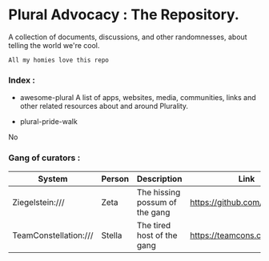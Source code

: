 # Plural Advocacy : The Repository.

A collection of documents, discussions, and other randomnesses, about telling the world we're cool.

```
All my homies love this repo
````


### Index :

- awesome-plural
A list of apps, websites, media, communities, links and other related resources about and around Plurality. 
 
- plural-pride-walk 

No


### Gang of curators :

|System | Person | Description | Link |
|---|---|---|---|
|Ziegelstein:///| Zeta | The hissing possum of the gang | https://github.com/ziegelstein |
| TeamConstellation:///| Stella | The tired host of the gang | https://teamcons.carrd.co |


<!--
**Here are some ideas to get you started:**

🙋‍♀️ A short introduction - what is your organization all about?
🌈 Contribution guidelines - how can the community get involved?
👩‍💻 Useful resources - where can the community find your docs? Is there anything else the community should know?
🍿 Fun facts - what does your team eat for breakfast?
🧙 Remember, you can do mighty things with the power of [Markdown](https://docs.github.com/github/writing-on-github/getting-started-with-writing-and-formatting-on-github/basic-writing-and-formatting-syntax)
-->
